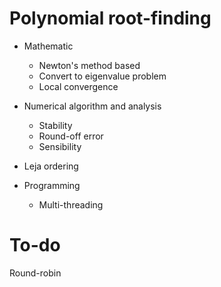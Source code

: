 # Polynomial root-finding

- Mathematic
  - Newton's method based
  - Convert to eigenvalue problem
  - Local convergence

- Numerical algorithm and analysis
  - Stability
  - Round-off error
  - Sensibility

- Leja ordering

- Programming
  - Multi-threading

# To-do

Round-robin

